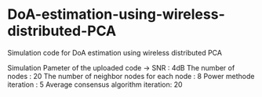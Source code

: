 # DoA-estimation-using-wireless-distributed-PCA
Simulation code for DoA estimation using wireless distributed PCA


Simulation Pameter of the uploaded code -> 
SNR : 4dB
The number of nodes : 20
The number of neighbor nodes for each node : 8
Power methode iteration : 5
Average consensus algorithm iteration: 20
